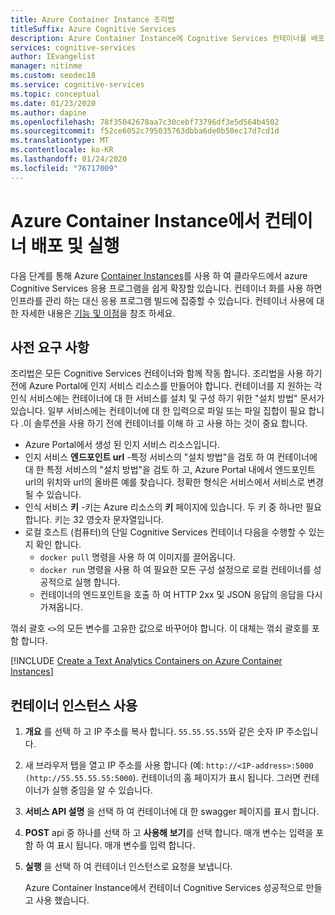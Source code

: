 ```yaml
---
title: Azure Container Instance 조리법
titleSuffix: Azure Cognitive Services
description: Azure Container Instance에 Cognitive Services 컨테이너를 배포 하는 방법을 알아봅니다.
services: cognitive-services
author: IEvangelist
manager: nitinme
ms.custom: seodec18
ms.service: cognitive-services
ms.topic: conceptual
ms.date: 01/23/2020
ms.author: dapine
ms.openlocfilehash: 78f35042678aa7c30cebf73796df3e5d564b4502
ms.sourcegitcommit: f52ce6052c795035763dbba6de0b50ec17d7cd1d
ms.translationtype: MT
ms.contentlocale: ko-KR
ms.lasthandoff: 01/24/2020
ms.locfileid: "76717009"
---
```

# <a name="deploy-and-run-container-on-azure-container-instance"></a>Azure Container Instance에서 컨테이너 배포 및 실행

다음 단계를 통해 Azure [Container Instances](https://docs.microsoft.com/azure/container-instances/)를 사용 하 여 클라우드에서 azure Cognitive Services 응용 프로그램을 쉽게 확장할 있습니다. 컨테이너 화를 사용 하면 인프라를 관리 하는 대신 응용 프로그램 빌드에 집중할 수 있습니다. 컨테이너 사용에 대 한 자세한 내용은 [기능 및 이점](../cognitive-services-container-support.md#features-and-benefits)을 참조 하세요.

## <a name="prerequisites"></a>사전 요구 사항

조리법은 모든 Cognitive Services 컨테이너와 함께 작동 합니다. 조리법을 사용 하기 전에 Azure Portal에 인지 서비스 리소스를 만들어야 합니다. 컨테이너를 지 원하는 각 인식 서비스에는 컨테이너에 대 한 서비스를 설치 및 구성 하기 위한 "설치 방법" 문서가 있습니다. 일부 서비스에는 컨테이너에 대 한 입력으로 파일 또는 파일 집합이 필요 합니다 .이 솔루션을 사용 하기 전에 컨테이너를 이해 하 고 사용 하는 것이 중요 합니다.

* Azure Portal에서 생성 된 인지 서비스 리소스입니다.
* 인지 서비스 **엔드포인트 url** -특정 서비스의 "설치 방법"을 검토 하 여 컨테이너에 대 한 특정 서비스의 "설치 방법"을 검토 하 고, Azure Portal 내에서 엔드포인트 url의 위치와 url의 올바른 예를 찾습니다. 정확한 형식은 서비스에서 서비스로 변경 될 수 있습니다.
* 인식 서비스 **키** -키는 Azure 리소스의 **키** 페이지에 있습니다. 두 키 중 하나만 필요합니다. 키는 32 영숫자 문자열입니다.
* 로컬 호스트 (컴퓨터)의 단일 Cognitive Services 컨테이너 다음을 수행할 수 있는지 확인 합니다.
  * `docker pull` 명령을 사용 하 여 이미지를 끌어옵니다.
  * `docker run` 명령을 사용 하 여 필요한 모든 구성 설정으로 로컬 컨테이너를 성공적으로 실행 합니다.
  * 컨테이너의 엔드포인트을 호출 하 여 HTTP 2xx 및 JSON 응답의 응답을 다시 가져옵니다.

꺾쇠 괄호 `<>`의 모든 변수를 고유한 값으로 바꾸어야 합니다. 이 대체는 꺾쇠 괄호를 포함 합니다.

[!INCLUDE [Create a Text Analytics Containers on Azure Container Instances](includes/create-container-instances-resource.md)]

## <a name="use-the-container-instance"></a>컨테이너 인스턴스 사용

1. **개요** 를 선택 하 고 IP 주소를 복사 합니다. `55.55.55.55`와 같은 숫자 IP 주소입니다.
1. 새 브라우저 탭을 열고 IP 주소를 사용 합니다 (예: `http://<IP-address>:5000 (http://55.55.55.55:5000`). 컨테이너의 홈 페이지가 표시 됩니다. 그러면 컨테이너가 실행 중임을 알 수 있습니다.

1. **서비스 API 설명** 을 선택 하 여 컨테이너에 대 한 swagger 페이지를 표시 합니다.

1. **POST** api 중 하나를 선택 하 고 **사용해 보기**를 선택 합니다.  매개 변수는 입력을 포함 하 여 표시 됩니다. 매개 변수를 입력 합니다.

1. **실행** 을 선택 하 여 컨테이너 인스턴스로 요청을 보냅니다.

    Azure Container Instance에서 컨테이너 Cognitive Services 성공적으로 만들고 사용 했습니다.
